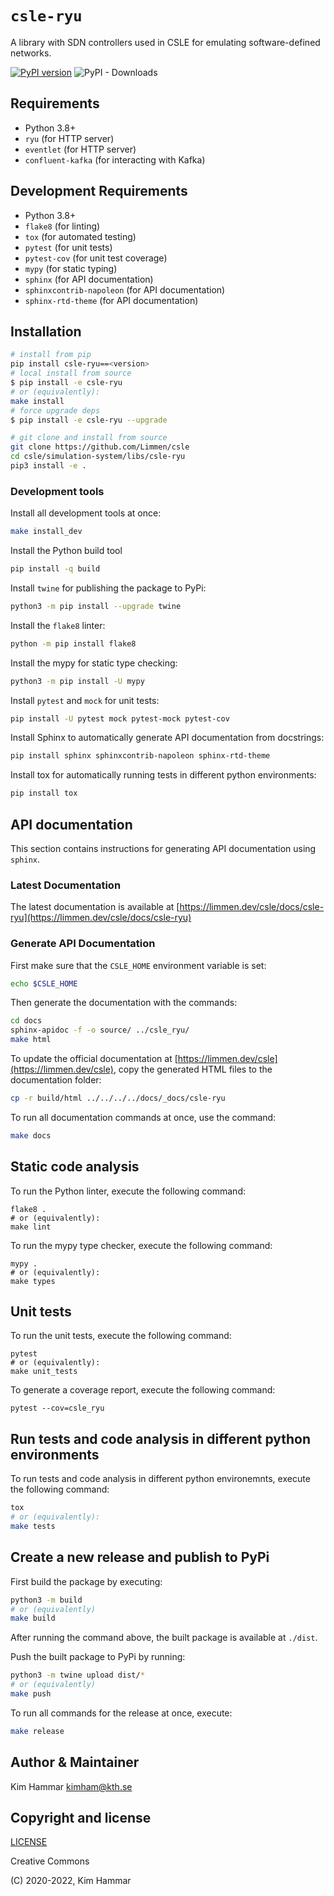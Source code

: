 # `csle-ryu`

A library with SDN controllers used in CSLE for emulating software-defined networks.

[![PyPI version](https://badge.fury.io/py/csle-ryu.svg)](https://badge.fury.io/py/csle-ryu)
![PyPI - Downloads](https://img.shields.io/pypi/dm/csle-ryu) 

## Requirements

- Python 3.8+
- `ryu` (for HTTP server)
- `eventlet` (for HTTP server)
- `confluent-kafka` (for interacting with Kafka)

## Development Requirements

- Python 3.8+
- `flake8` (for linting)
- `tox` (for automated testing)
- `pytest` (for unit tests)
- `pytest-cov` (for unit test coverage)
- `mypy` (for static typing)
- `sphinx` (for API documentation)
- `sphinxcontrib-napoleon` (for API documentation)
- `sphinx-rtd-theme` (for API documentation)

## Installation

```bash
# install from pip
pip install csle-ryu==<version>
# local install from source
$ pip install -e csle-ryu
# or (equivalently):
make install
# force upgrade deps
$ pip install -e csle-ryu --upgrade

# git clone and install from source
git clone https://github.com/Limmen/csle
cd csle/simulation-system/libs/csle-ryu
pip3 install -e .
```

### Development tools 

Install all development tools at once:
```bash
make install_dev
```

Install the Python build tool
```bash
pip install -q build
```

Install `twine` for publishing the package to PyPi:
```bash
python3 -m pip install --upgrade twine
```

Install the `flake8` linter:
```bash
python -m pip install flake8
```

Install the mypy for static type checking:
```bash
python3 -m pip install -U mypy
```

Install `pytest` and `mock` for unit tests:
```bash
pip install -U pytest mock pytest-mock pytest-cov
```

Install Sphinx to automatically generate API documentation from docstrings:
```bash
pip install sphinx sphinxcontrib-napoleon sphinx-rtd-theme
```

Install tox for automatically running tests in different python environments:
```bash
pip install tox
```

## API documentation

This section contains instructions for generating API documentation using `sphinx`.

### Latest Documentation

The latest documentation is available at [https://limmen.dev/csle/docs/csle-ryu](https://limmen.dev/csle/docs/csle-ryu)

### Generate API Documentation

First make sure that the `CSLE_HOME` environment variable is set:
```bash
echo $CSLE_HOME
```
Then generate the documentation with the commands:
```bash
cd docs
sphinx-apidoc -f -o source/ ../csle_ryu/
make html
```
To update the official documentation at [https://limmen.dev/csle](https://limmen.dev/csle), 
copy the generated HTML files to the documentation folder:
```bash
cp -r build/html ../../../../docs/_docs/csle-ryu
```

To run all documentation commands at once, use the command:
```bash
make docs
```

## Static code analysis

To run the Python linter, execute the following command:
```
flake8 .
# or (equivalently):
make lint
```

To run the mypy type checker, execute the following command:
```
mypy .
# or (equivalently):
make types
```

## Unit tests

To run the unit tests, execute the following command:
```
pytest
# or (equivalently):
make unit_tests
```

To generate a coverage report, execute the following command:
```
pytest --cov=csle_ryu
```

## Run tests and code analysis in different python environments

To run tests and code analysis in different python environemnts, execute the following command:

```bash
tox
# or (equivalently):
make tests
```

## Create a new release and publish to PyPi

First build the package by executing:
```bash
python3 -m build
# or (equivalently)
make build
```
After running the command above, the built package is available at `./dist`.

Push the built package to PyPi by running:
```bash
python3 -m twine upload dist/*
# or (equivalently)
make push
```

To run all commands for the release at once, execute:
```bash
make release
```

## Author & Maintainer

Kim Hammar <kimham@kth.se>

## Copyright and license

[LICENSE](LICENSE.md)

Creative Commons

(C) 2020-2022, Kim Hammar

